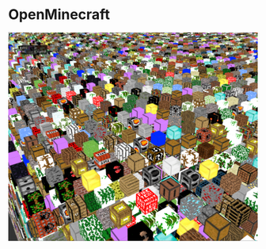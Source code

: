 # OpenMinecraft

![Game Showcase](https://raw.githubusercontent.com/Mormert/OpenMinecraft/master/SCREENSHOT.PNG)
